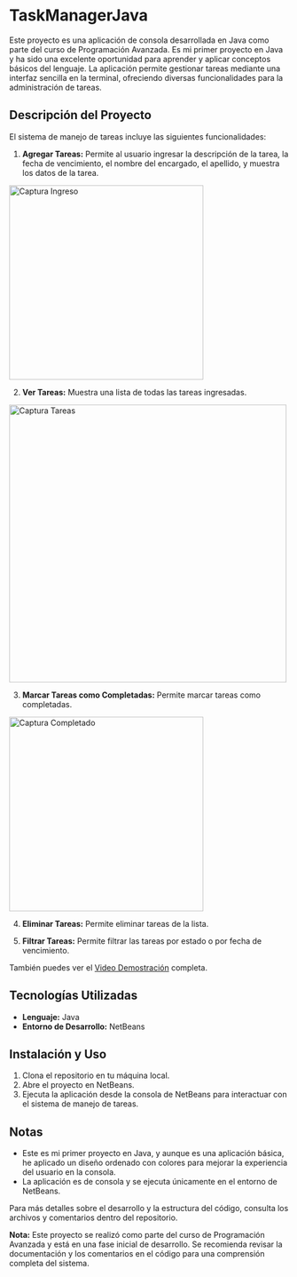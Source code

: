 # TaskManagerJava

Este proyecto es una aplicación de consola desarrollada en Java como parte del curso de Programación Avanzada. Es mi primer proyecto en Java y ha sido una excelente oportunidad para aprender y aplicar conceptos básicos del lenguaje. La aplicación permite gestionar tareas mediante una interfaz sencilla en la terminal, ofreciendo diversas funcionalidades para la administración de tareas.

## Descripción del Proyecto

El sistema de manejo de tareas incluye las siguientes funcionalidades:

1. **Agregar Tareas:** Permite al usuario ingresar la descripción de la tarea, la fecha de vencimiento, el nombre del encargado, el apellido, y muestra los datos de la tarea.
<img src="Demostración/Ingreso.png" alt="Captura Ingreso" width="350" />

2. **Ver Tareas:** Muestra una lista de todas las tareas ingresadas.
<img src="Demostración/Tareas.png" alt="Captura Tareas" width="500" />

3. **Marcar Tareas como Completadas:** Permite marcar tareas como completadas.
<img src="Demostración/Completado.png" alt="Captura Completado" width="350" />

4. **Eliminar Tareas:** Permite eliminar tareas de la lista.
  
5. **Filtrar Tareas:** Permite filtrar las tareas por estado o por fecha de vencimiento.

También puedes ver el [Video Demostración](Demostración/Demo.mp4) completa.

## Tecnologías Utilizadas

- **Lenguaje:** Java
- **Entorno de Desarrollo:** NetBeans

## Instalación y Uso

1. Clona el repositorio en tu máquina local.
2. Abre el proyecto en NetBeans.
3. Ejecuta la aplicación desde la consola de NetBeans para interactuar con el sistema de manejo de tareas.

## Notas

- Este es mi primer proyecto en Java, y aunque es una aplicación básica, he aplicado un diseño ordenado con colores para mejorar la experiencia del usuario en la consola.
- La aplicación es de consola y se ejecuta únicamente en el entorno de NetBeans.

Para más detalles sobre el desarrollo y la estructura del código, consulta los archivos y comentarios dentro del repositorio.

**Nota:** Este proyecto se realizó como parte del curso de Programación Avanzada y está en una fase inicial de desarrollo. Se recomienda revisar la documentación y los comentarios en el código para una comprensión completa del sistema.
